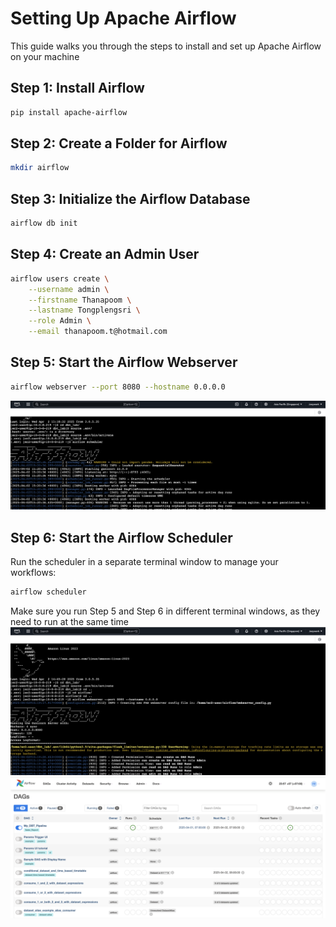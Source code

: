 # Setting Up Apache Airflow

This guide walks you through the steps to install and set up Apache Airflow on your machine

## Step 1: Install Airflow
```bash
pip install apache-airflow
 ```

## Step 2: Create a Folder for Airflow
```bash
mkdir airflow
 ```

## Step 3: Initialize the Airflow Database
```bash
airflow db init
 ```

## Step 4: Create an Admin User
```bash
airflow users create \
    --username admin \
    --firstname Thanapoom \
    --lastname Tongplengsri \
    --role Admin \
    --email thanapoom.t@hotmail.com
 ```

## Step 5: Start the Airflow Webserver
```bash
airflow webserver --port 8080 --hostname 0.0.0.0
 ```
 ![airflow_scheduler](Airflow_setup_images/1_airflow_scheduler.png)

## Step 6: Start the Airflow Scheduler
Run the scheduler in a separate terminal window to manage your workflows:
```bash
airflow scheduler
 ```
Make sure you run Step 5 and Step 6 in different terminal windows, as they need to run at the same time
 ![airflow_webserver](Airflow_setup_images/2_airflow_webserver.png)
 ![airflow_web_ui](Airflow_setup_images/3_airflow_web_ui.png)
